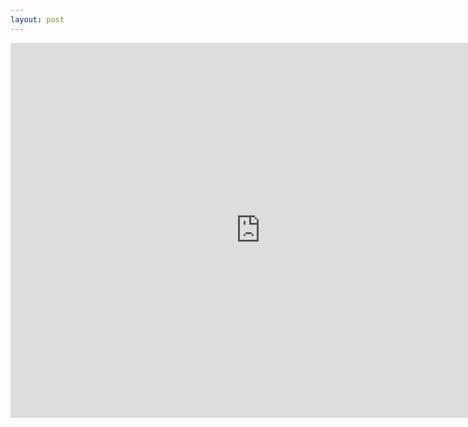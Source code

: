 ```yaml
---
layout: post
---
```


<iframe src="https://calendar.google.com/calendar/embed?src=cader.stephenson%40gmail.com&ctz=America/Chicago" style="border: 0" width="800" height="600" frameborder="0" scrolling="no"></iframe>
